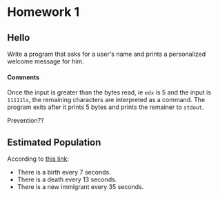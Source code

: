 # Homework 1

## Hello 

Write a program that asks for a user's name and prints a personalized welcome message for him.

#### Comments

Once the input is greater than the bytes read, ie `edx` is 5 and the input is `11111ls`, the remaining characters are interpreted as a command. The program exits after it prints 5 bytes and prints the remainer to `stdout`.

Prevention??

## Estimated Population

According to [this link](http://www.census.gov):
 - There is a birth every 7 seconds.
 - There is a death every 13 seconds.
 - There is a new immigrant every 35 seconds.

 
